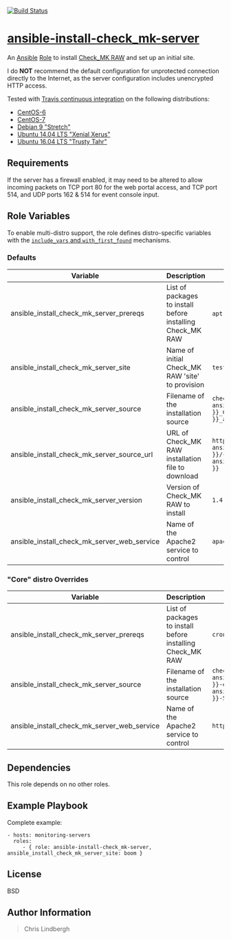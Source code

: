 [![Build Status](https://travis-ci.org/kso512/ansible-install-check_mk-server.svg?branch=master)](https://travis-ci.org/kso512/ansible-install-check_mk-server)

# [ansible-install-check_mk-server](https://galaxy.ansible.com/kso512/install-check_mk-server/)

An [Ansible](https://www.ansible.com/) [Role](http://docs.ansible.com/ansible/playbooks_roles.html#roles) to install [Check_MK RAW](http://mathias-kettner.com/check_mk_introduction.html) and set up an initial site.

I do **NOT** recommend the default configuration for unprotected connection directly to the Internet, as the server configuration includes unencrypted HTTP access.

Tested with [Travis continuous integration](https://travis-ci.org/) on the following distributions:

- [CentOS-6](https://wiki.centos.org/Manuals/ReleaseNotes/CentOS6)
- [CentOS-7](https://wiki.centos.org/Manuals/ReleaseNotes/CentOS7)
- [Debian 9 "Stretch"](https://www.debian.org/releases/stretch/)
- [Ubuntu 14.04 LTS "Xenial Xerus"](http://releases.ubuntu.com/xenial/)
- [Ubuntu 16.04 LTS "Trusty Tahr"](http://releases.ubuntu.com/trusty/)

## Requirements

If the server has a firewall enabled, it may need to be altered to allow incoming packets on TCP port 80 for the web portal access, and TCP port 514, and UDP ports 162 & 514 for event console input.

## Role Variables

To enable multi-distro support, the role defines distro-specific variables with the [`include_vars` and `with_first_found`](http://docs.ansible.com/ansible/include_vars_module.html) mechanisms.

### Defaults

| Variable | Description | Value |
| -------- | ----------- | ----- |
| ansible_install_check_mk_server_prereqs | List of packages to install before installing Check_MK RAW | `apt-utils` `cron` |
| ansible_install_check_mk_server_site | Name of initial Check_MK RAW 'site' to provision | `test` |
| ansible_install_check_mk_server_source | Filename of the installation source | `check-mk-raw-{{ ansible_install_check_mk_server_version }}_0.{{ ansible_distribution_release }}_amd64.deb`
| ansible_install_check_mk_server_source_url | URL of Check_MK RAW installation file to download | `https://mathias-kettner.de/support/{{ ansible_install_check_mk_server_version }}/{{ ansible_install_check_mk_server_source }}` |
| ansible_install_check_mk_server_version | Version of Check_MK RAW to install | `1.4.0p9` |
| ansible_install_check_mk_server_web_service | Name of the Apache2 service to control | `apache2` |

### "Core" distro Overrides

| Variable | Description | Value |
| -------- | ----------- | ----- |
| ansible_install_check_mk_server_prereqs | List of packages to install before installing Check_MK RAW | `cronie` |
| ansible_install_check_mk_server_source | Filename of the installation source | `check-mk-raw-{{ ansible_install_check_mk_server_version }}-el{{ ansible_distribution_major_version }}-56.x86_64.rpm`
| ansible_install_check_mk_server_web_service | Name of the Apache2 service to control | `httpd` |

## Dependencies

This role depends on no other roles.

## Example Playbook

Complete example:

    - hosts: monitoring-servers
      roles:
         - { role: ansible-install-check_mk-server, ansible_install_check_mk_server_site: boom }

## License

BSD

## Author Information

> Chris Lindbergh
